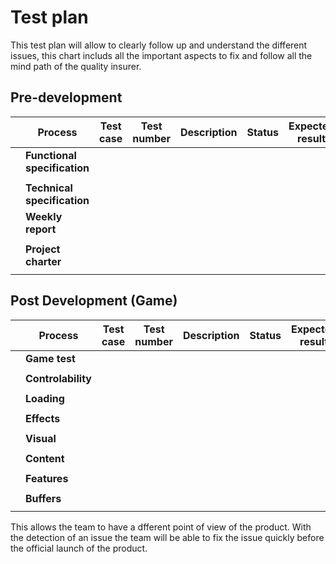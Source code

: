 # Test plan

This test plan will allow to clearly follow up and understand the different issues, this chart includs all the important aspects to fix and follow all the mind path of the quality insurer.

## Pre-development

|| Process | Test case  | Test number | Description | Status | Expected result | Actual result | Comment |
|------------|-------------|-------|-------|-------|----------|------|-----|-----|
|  |**Functional specification**|      |       |       |       |          |
|  |      |      |       |       |       |          |
| |**Technical specification**|      |       |       |       |          |
| |**Weekly report**|      |       |       |       |          |
| |      |      |       |       |       |          |
| |**Project charter**|      |       |       |       |          |
| |      |      |       |       |       |          |

## Post Development (Game)

|| Process | Test case  | Test number | Description | Status | Expected result | Actual result | Comment |
|------------|-------------|-------|-------|-------|----------|------|-----|-----|
| |**Game test**|      |       |       |       |          |
| |      |      |       |       |       |          |
| |      **Controlability**|      |       |       |       |          |
| |      |      |       |       |       |          |
| |**Loading**|      |       |       |       |          |
| |      |      |       |       |       |          |
| |**Effects**|      |       |       |       |          |
| |      |      |       |       |       |          |
| |**Visual**|      |       |       |       |          |
| |      |      |       |       |       |          |
| |**Content**|      |       |       |       |          |
| |      |      |       |       |       |          |
| |**Features**|      |       |       |       |          |
| |      |      |       |       |       |          |
| |**Buffers**|      |       |       |       |          |
| |      |      |       |       |       |          |

This allows the team to have a dfferent point of view of the product. 
With the detection of an issue the team will be able to fix the issue quickly before the official launch of the product.
